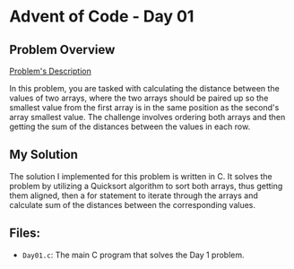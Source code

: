 # Advent of Code - Day 01

## Problem Overview
[Problem's Description](https://adventofcode.com/2024/day/1)

In this problem, you are tasked with calculating the distance between the values of two arrays, where the two arrays should be paired up so the smallest value from the first array is in the same position as the second's array smallest value. The challenge involves ordering both arrays and then getting the sum of the distances between the values in each row.

## My Solution

The solution I implemented for this problem is written in C. It solves the problem by utilizing a Quicksort algorithm to sort both arrays, thus getting them aligned, then a for statement to iterate through the arrays and calculate sum of the distances between the corresponding values.

## Files:
- `Day01.c`: The main C program that solves the Day 1 problem.
